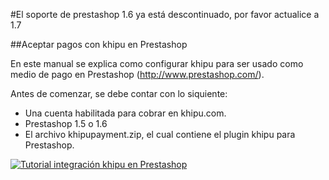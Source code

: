 #El soporte de prestashop 1.6 ya está descontinuado, por favor actualice a 1.7

##Aceptar pagos con khipu en Prestashop

En este manual se explica como configurar khipu para ser usado como medio de pago en Prestashop (http://www.prestashop.com/).

Antes de comenzar, se debe contar con lo siquiente:
- Una cuenta habilitada para cobrar en khipu.com.
- Prestashop 1.5 o 1.6
- El archivo khipupayment.zip, el cual contiene el plugin khipu para Prestashop.

[![Tutorial integración khipu en Prestashop](http://img.youtube.com/vi/l2is1lwSd_4/0.jpg)](https://www.youtube.com/watch?v=l2is1lwSd_4 "Tutorial integración khipu en Prestashop")
